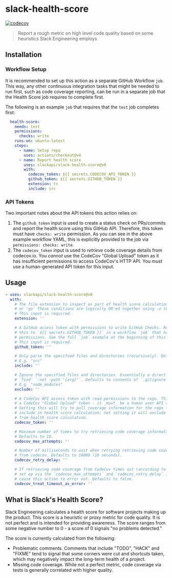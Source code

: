 # slack-health-score

[![codecov](https://codecov.io/gh/slackapi/slack-health-score/graph/badge.svg?token=WS6IJ61GUU)](https://codecov.io/gh/slackapi/slack-health-score)

> Report a rough metric on high level code quality based on some heuristics Slack Engineering employs

## Installation

### Workflow Setup

It is recommended to set up this action as a separate GitHub Workflow `job`. This way, any other continuous integration tasks that might be needed to run first, such as code coverage reporting, can be run in a separate job that the Health Score job requires to complete first.

The following is an example `job` that requires that the `test` job completes first:

```yaml
  health-score:
    needs: test
    permissions:
      checks: write
    runs-on: ubuntu-latest
    steps:
      - name: Setup repo
        uses: actions/checkout@v4
      - name: Report health score
        uses: slackapi/slack-health-score@v0
        with:
          codecov_token: ${{ secrets.CODECOV_API_TOKEN }}
          github_token: ${{ secrets.GITHUB_TOKEN }}
          extension: ts
          include: src
```

### API Tokens

Two important notes about the API tokens this action relies on:

1. The `github_token` input is used to create a status check on PRs/commits and report the health score using this GitHub API. Therefore, this token must have `checks: write` permission. As you can see in the above example workflow YAML, this is explicitly provided to the job via `permissions: checks: write`.
2. The `codecov_token` input is used to _retrieve_ code coverage details from codecov.io. You _cannot_ use the CodeCov "Global Upload" token as it has insufficient permissions to access CodeCov's HTTP API. You _must_ use a human-generated API token for this input.

## Usage

```yaml
- uses: slackapi/slack-health-score@v0
  with:
    # The file extension to inspect as part of health score calculation. For example, 'js'
    # or 'go' These conditions are logically OR'ed together using -o (OR) in the find command.
    # This input is required.
    extension: ''

    # A GitHub access token with permissions to write GitHub Checks. Recommended to set
    # this to `${{ secrets.GITHUB_TOKEN }}` in a workflow `job` that has `checks: write`
    # permissions. See the full `job` example at the beginning of this README.
    # This input is required.
    github_token: ''

    # Only parse the specified files and directories (recursively). Defaults to `.`.
    # E.g. "src"
    include: ''

    # Ignore the specified files and directories. Essentially a direct argument into
    # `find` `-not -path "{arg}"`. Defaults to contents of `.gitignore`.
    # E.g. "node_modules"
    exclude: ''

    # A CodeCov API access token with read permissions to the repo. This _cannot_ be
    # a CodeCov "Global Upload" token - it _must_ be a human user API access token.
    # Setting this will try to pull coverage information for the repo from CodeCov to
    # include in health score calculation; not setting it will exclude code coverage
    # from health score calculation.
    codecov_token: ''

    # Maximum number of times to try retrieving code coverage information from codecov.
    # Defaults to 10.
    codecov_max_attempts: ''

    # Number of milliseconds to wait when retrying retrieving code coverage information
    # from codecov. Defaults to 10000 (10 seconds).
    codecov_retry_delay: ''

    # If retrieving code coverage from CodeCov times out (according to the configuration
    # set up via the `codecov_max_attempts` and `codecov_retry_delay` inputs), should that
    # cause this action to error out. Defaults to false.
    codecov_treat_timeout_as_error: ''
```

## What is Slack's Health Score?

Slack Engineering calculates a health score for software projects making up the product. This score is a heuristic or proxy metric for code quality. It is not perfect and is intended for providing awareness. The score ranges from some negative number to 0 - a score of 0 signals "no problems detected."

The score is currently calculated from the following:

- Problematic comments. Comments that include "TODO", "HACK" and "FIXME" tend to signal that some corners were cut and shortcuts taken, which may negatively impact the long-term health of a project.
- Missing code coverage. While not a perfect metric, code coverage via tests is generally correlated with higher quality.
